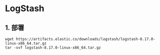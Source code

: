 # LogStash

## 1. 部署

```shell
wget https://artifacts.elastic.co/downloads/logstash/logstash-8.17.0-linux-x86_64.tar.gz
tar -xvf logstash-8.17.0-linux-x86_64.tar.gz
```